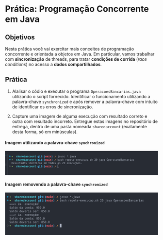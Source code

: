 # Prática: Programação Concorrente em Java



## Objetivos
Nesta prática você vai exercitar mais conceitos de programação concorrente e orientada a objetos em Java. Em particular, vamos trabalhar com **sincronização** de threads, para tratar **condições de corrida** (*race conditions*) no acesso a **dados compartilhados**.


## Prática

1. Alalisar o códio e executar o programa `OperacoesBancarias.java` utilizando o script fornecido. Identificar o funcionamento utilizando a palavra-chave `synchronized` e após remover a palavra-chave com intuito de identificar os erros de sincronização.

2. Capture uma imagem de alguma execução com resultado correto e outra com resultado incorreto. Entregue estas imagens no repositório de entrega, dentro de uma pasta nomeada `sharedaccount` (exatamente desta forma, só em minúsculas).

#### Imagem utilizando a palavra-chave `synchronized`
![funcionando](./sharedaccount/execucoes-corretas.png)

#### Imagem removendo a palavra-chave `synchronized`
![funcionando](./sharedaccount/execucoes-incorretas.png)
